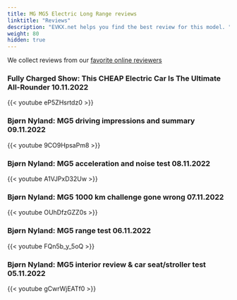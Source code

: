 ```yaml
---
title: MG MG5 Electric Long Range reviews
linktitle: "Reviews"
description: "EVKX.net helps you find the best review for this model. "
weight: 80
hidden: true
---
```

<object class="img-fluid" type="image/svg+xml" data="../modelnavigation.svg"></object>
We collect reviews from our [favorite online reviewers](/guides/evreviewers/)

### Fully Charged Show: This CHEAP Electric Car Is The Ultimate All-Rounder 10.11.2022

{{< youtube eP5ZHsrtdz0 >}}

### Bjørn Nyland: MG5 driving impressions and summary 09.11.2022

{{< youtube 9CO9HpsaPm8 >}}

### Bjørn Nyland: MG5 acceleration and noise test 08.11.2022

{{< youtube A1VJPxD32Uw >}}

### Bjørn Nyland: MG5 1000 km challenge gone wrong 07.11.2022

{{< youtube OUhDfzGZZ0s >}}

### Bjørn Nyland: MG5 range test 06.11.2022

{{< youtube FQn5b_y_5oQ >}}

### Bjørn Nyland: MG5 interior review & car seat/stroller test 05.11.2022

{{< youtube gCwrWjEATf0 >}}

